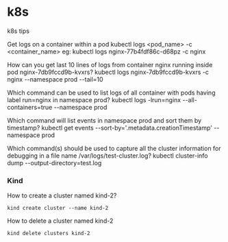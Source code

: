 # k8s
k8s tips


Get logs on a container within a pod
kubectl logs <pod_name> -c <container_name>
eg:  kubectl logs  nginx-77b4fdf86c-d68pz  -c  nginx


How can you get last 10 lines of logs from container nginx running inside pod nginx-7db9fccd9b-kvxrs?
kubectl logs nginx-7db9fccd9b-kvxrs -c nginx --namespace prod --tail=10


Which command can be used to list logs of all container with pods having label run=nginx in namespace prod?
kubectl logs -lrun=nginx --all-containers=true --namespace prod

Which command will list events in namespace prod and sort them by timestamp?
kubectl get events --sort-by='.metadata.creationTimestamp' --namespace prod


Which command(s) should be used to capture all the cluster information for debugging in a file name /var/logs/test-cluster.log?
kubectl cluster-info dump --output-directory=test.log



### Kind

How to create a cluster named kind-2?
```
kind create cluster --name kind-2
```

How to delete a cluster named kind-2
```
kind delete clusters kind-2
```
